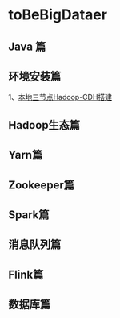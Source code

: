# toBeBigDataer


## Java 篇



## 环境安装篇

1、[本地三节点Hadoop-CDH搭建]([https://github.com/Rosscqu/toBeBigDataer/blob/master/2%E3%80%81%E7%8E%AF%E5%A2%83%E6%90%AD%E5%BB%BA%E7%AF%87/Linux%E7%8E%AF%E5%A2%83%E5%87%86%E5%A4%87.md](https://github.com/Rosscqu/toBeBigDataer/blob/master/2、环境搭建篇/Linux环境准备.md))





## Hadoop生态篇



## Yarn篇



## Zookeeper篇



## Spark篇



## 消息队列篇





## Flink篇



## 数据库篇

